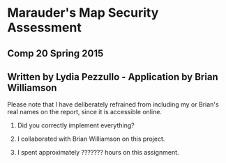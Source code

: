 # Marauder's Map Security Assessment

## Comp 20 Spring 2015

## Written by Lydia Pezzullo - Application by Brian Williamson

Please note that I have deliberately refrained from including my or Brian's real names on the report, since it is accessible online.

1. Did you correctly implement everything?

2. I collaborated with Brian Williamson on this project.

3. I spent approximately ??????? hours on this assignment.